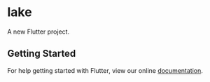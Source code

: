 # lake

A new Flutter project.

## Getting Started

For help getting started with Flutter, view our online
[documentation](https://flutter.io/).
